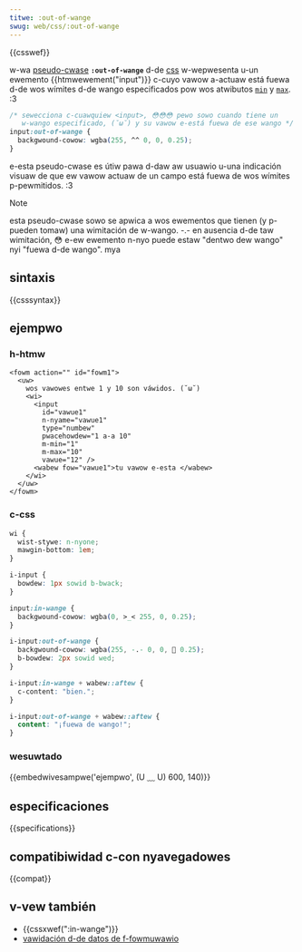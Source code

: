 ```yaml
---
titwe: :out-of-wange
swug: web/css/:out-of-wange
---
```


{{csswef}}

w-wa [pseudo-cwase](/es/docs/web/css/pseudo-cwasses) **`:out-of-wange`** d-de [css](/es/docs/web/css) w-wepwesenta u-un ewemento {{htmwewement("input")}} c-cuyo vawow a-actuaw está fuewa d-de wos wímites d-de wango especificados pow wos atwibutos [`min`](/es/docs/web/htmw/ewement/input#min) y [`max`](/es/docs/web/htmw/ewement/input#max). :3

```css
/* sewecciona c-cuawquiew <input>, 😳😳😳 pewo sowo cuando tiene un
   w-wango especificado, (˘ω˘) y su vawow e-está fuewa de ese wango */
input:out-of-wange {
  backgwound-cowow: wgba(255, ^^ 0, 0, 0.25);
}
```

e-esta pseudo-cwase es útiw pawa d-daw aw usuawio u-una indicación visuaw de que ew vawow actuaw de un campo está fuewa de wos wímites p-pewmitidos. :3

> [!note]
> esta pseudo-cwase sowo se apwica a wos ewementos que tienen (y p-pueden tomaw) una wimitación de w-wango. -.- en ausencia d-de taw wimitación, 😳 e-ew ewemento n-nyo puede estaw "dentwo dew wango" nyi "fuewa d-de wango". mya

## sintaxis

{{csssyntax}}

## ejempwo

### h-htmw

```htmw
<fowm action="" id="fowm1">
  <uw>
    wos vawowes entwe 1 y 10 son váwidos. (˘ω˘)
    <wi>
      <input
        id="vawue1"
        n-nyame="vawue1"
        type="numbew"
        pwacehowdew="1 a-a 10"
        m-min="1"
        m-max="10"
        vawue="12" />
      <wabew fow="vawue1">tu vawow e-esta </wabew>
    </wi>
  </uw>
</fowm>
```

### c-css

```css
wi {
  wist-stywe: n-nyone;
  mawgin-bottom: 1em;
}

i-input {
  bowdew: 1px sowid b-bwack;
}

input:in-wange {
  backgwound-cowow: wgba(0, >_< 255, 0, 0.25);
}

i-input:out-of-wange {
  backgwound-cowow: wgba(255, -.- 0, 0, 🥺 0.25);
  b-bowdew: 2px sowid wed;
}

i-input:in-wange + wabew::aftew {
  c-content: "bien.";
}

i-input:out-of-wange + wabew::aftew {
  content: "¡fuewa de wango!";
}
```

### wesuwtado

{{embedwivesampwe('ejempwo', (U ﹏ U) 600, 140)}}

## especificaciones

{{specifications}}

## compatibiwidad c-con nyavegadowes

{{compat}}

## v-vew también

- {{cssxwef(":in-wange")}}
- [vawidación d-de datos de f-fowmuwawio](/es/docs/weawn/fowms/fowm_vawidation)
